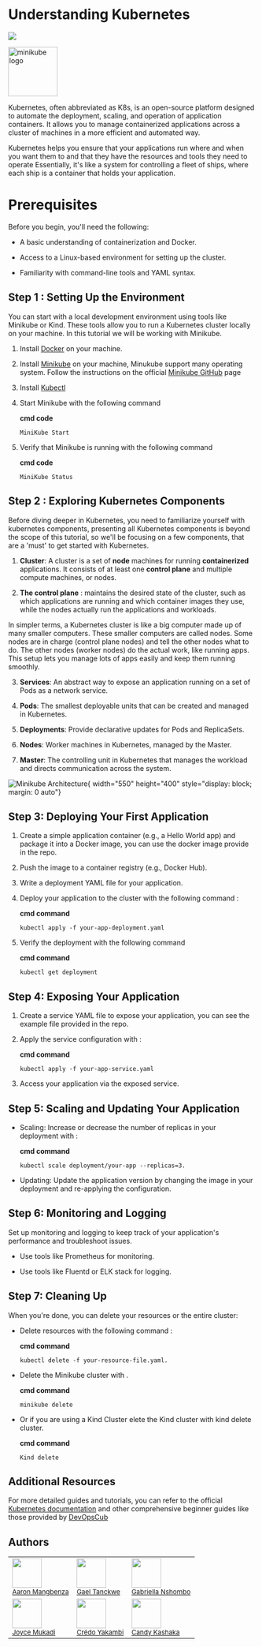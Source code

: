   
  

# Understanding Kubernetes

  

![](https://readme-typing-svg.herokuapp.com/?font=Montserrat&color=3A9CDF&size=25&lines=Kubernetes+Series+EP1;Start+K8S+Now)

<img  src="https://github.com/kubernetes/minikube/raw/master/images/logo/logo.png"  width="100"  alt="minikube logo">

</div>

  

Kubernetes, often abbreviated as K8s, is an open-source platform designed to automate the deployment, scaling, and operation of application containers. It allows you to manage containerized applications across a cluster of machines in a more efficient and automated way.

Kubernetes helps you ensure that your applications run where and when you want them to and that they have the resources and tools they need to operate Essentially, it's like a system for controlling a fleet of ships, where each ship is a container that holds your application.

  

# Prerequisites

  

Before you begin, you'll need the following:

  

- A basic understanding of containerization and Docker.

- Access to a Linux-based environment for setting up the cluster.

- Familiarity with command-line tools and YAML syntax.

  

## Step 1 : Setting Up the Environment

  

You can start with a local development environment using tools like Minikube or Kind. These tools allow you to run a Kubernetes cluster locally on your machine. In this tutorial we will be working with Minikube.

  

1. Install [Docker](https://www.docker.com/products/docker-desktop/) on your machine.

2. Install [Minikube](https://minikube.sigs.k8s.io/docs/start/) on your machine, Minukube support many operating system. Follow the instructions on the official [Minikube GitHub](https://github.com/kubernetes/minikube) page

3. Install [Kubectl](https://kubernetes.io/docs/tasks/tools/#kubectl)

4. Start Minikube with the following command
    <summary><b>cmd code </b></summary>

    

    ```console
    MiniKube Start
    ```

5. Verify that Minikube is running with the following command
    <summary><b>cmd code </b></summary>

    

    ```console
    MiniKube Status
    ```

  
  

## Step 2 : Exploring Kubernetes Components

Before diving deeper in Kubernetes, you need to familiarize yourself with kubernetes components, presenting all Kubernetes components is beyond the scope of this tutorial, so we'll be focusing on a few components, that are a 'must' to get started with Kubernetes.

  

1.  **Cluster**: A cluster is a set of **node** machines for running **containerized** applications. It consists of at least one **control plane** and multiple compute machines, or nodes.

2.  **The control plane** : maintains the desired state of the cluster, such as which applications are running and which container images they use, while the nodes actually run the applications and workloads.

In simpler terms, a Kubernetes cluster is like a big computer made up of many smaller computers. These smaller computers are called nodes. Some nodes are in charge (control plane nodes) and tell the other nodes what to do. The other nodes (worker nodes) do the actual work, like running apps. This setup lets you manage lots of apps easily and keep them running smoothly.

  

3.  **Services**: An abstract way to expose an application running on a set of Pods as a network service.

4.  **Pods**: The smallest deployable units that can be created and managed in Kubernetes.

5.  **Deployments**: Provide declarative updates for Pods and ReplicaSets.

6.  **Nodes**: Worker machines in Kubernetes, managed by the Master.

7.  **Master**: The controlling unit in Kubernetes that manages the workload and directs communication across the system.

![Minikube Architecture](https://www.devopsschool.com/blog/wp-content/uploads/2022/12/minikube-architecture-4-1024x683.png){ width="550" height="400" style="display: block; margin: 0 auto"}


  
  

## Step 3: Deploying Your First Application

1. Create a simple application container (e.g., a Hello World app) and package it into a Docker image, you can use the docker image provide in the repo.

2. Push the image to a container registry (e.g., Docker Hub).

3. Write a deployment YAML file for your application.

4. Deploy your application to the cluster with the following command :
    <summary><b>cmd command</b></summary>

    

    ```console
    kubectl apply -f your-app-deployment.yaml
    ```

5. Verify the deployment with the following command
    <summary><b>cmd command</b></summary>

    

    ```console
    kubectl get deployment
    ```

  
  

## Step 4: Exposing Your Application

1. Create a service YAML file to expose your application, you can see the example file provided in the repo.

2. Apply the service configuration with :

  

    <summary><b>cmd command</b></summary>

    

    ```console
    kubectl apply -f your-app-service.yaml
    ```

4. Access your application via the exposed service.

  

## Step 5: Scaling and Updating Your Application

  

- Scaling: Increase or decrease the number of replicas in your deployment with :

  

    <summary><b>cmd command</b></summary>

    

    ```console
    kubectl scale deployment/your-app --replicas=3.
    ```

- Updating: Update the application version by changing the image in your deployment and re-applying the configuration.

  

## Step 6: Monitoring and Logging

Set up monitoring and logging to keep track of your application's performance and troubleshoot issues.

  

- Use tools like Prometheus for monitoring.

  

- Use tools like Fluentd or ELK stack for logging.

  

## Step 7: Cleaning Up

When you're done, you can delete your resources or the entire cluster:

- Delete resources with the following command :
    <summary><b>cmd command</b></summary>

  

    ```console
    kubectl delete -f your-resource-file.yaml.
    ```

  
  

- Delete the Minikube cluster with .

  

    <summary><b>cmd command</b></summary>

    

    ```console
    minikube delete
    ```

  

- Or if you are using a Kind Cluster elete the Kind cluster with kind delete cluster.
    <summary><b>cmd command</b></summary>

    ```console
    Kind delete
    ```

  

## Additional Resources

For more detailed guides and tutorials, you can refer to the official [Kubernetes documentation](https://kubernetes.io/docs/tutorials/kubernetes-basics/) and other comprehensive beginner guides like those provided by [DevOpsCub](https://devopscube.com/kubernetes-tutorials-beginners/)

## Authors



<table border=0px>
  <tr>
    <td> <img src="https://github.com/hultime78.png" width="60px;"/><br/><sub><a href="https://github.com/hultime78">Aaron Mangbenza </a>
    </td>
    <td> <img src="https://github.com/gaeltan.png" width="60px;"/><br/><sub><a href="https://github.com/gaeltan">Gael Tanckwe </a>
    </td>
     <td> <img src="https://github.com/gabbryella.png" width="60px;"/><br/><sub><a href="https://github.com/gabryella">Gabriella Nshombo </a>
    </td>
   </tr> 
   <tr>
    <td> <img src="https://i.pinimg.com/564x/41/2f/95/412f951a84614f3eaa634b44b7514e0e.jpg" width="60px;"/><br/><sub><a href="https://github.com/hultime78">Joyce Mukadi</a>
    </td>
    <td> <img src="https://github.com/yakambicredo.png" width="60px;"/><br/><sub><a href="https://github.com/credoyakambi">Crédo Yakambi </a>
    </td>
    <td> <img src="https://github.com/aladin-le-prince.png" width="60px;"/><br/><sub><a href="https://github.com/hultime78">Candy Kashaka </a>
    </td>
   </tr> 
  </tr>
</table>